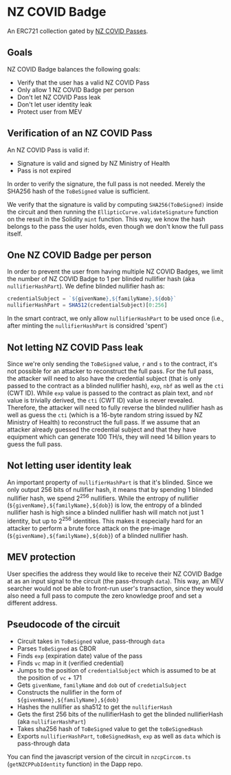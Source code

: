# NZ COVID Badge

An ERC721 collection gated by [NZ COVID Passes](https://github.com/minhealthnz/nzcovidpass-spec).

## Goals

NZ COVID Badge balances the following goals:

- Verify that the user has a valid NZ COVID Pass
- Only allow 1 NZ COVID Badge per person
- Don't let NZ COVID Pass leak
- Don't let user identity leak
- Protect user from MEV

## Verification of an NZ COVID Pass

An NZ COVID Pass is valid if:
- Signature is valid and signed by NZ Ministry of Health
- Pass is not expired

In order to verify the signature, the full pass is not needed. Merely the SHA256 hash of the `ToBeSigned` value is sufficient.

We verify that the signature is valid by computing `SHA256(ToBeSigned)` inside the circuit and then running the `EllipticCurve.validateSignature` function on the result in the Solidity `mint` function. This way, we know the hash belongs to the pass the user holds, even though we don't know the full pass itself.

## One NZ COVID Badge per person

In order to prevent the user from having multiple NZ COVID Badges, we limit the number of NZ COVID Badge to 1 per blinded nullifier hash (aka `nullifierHashPart`). We define blinded nullifier hash as:

```javascript
credentialSubject = `${givenName},${familyName},${dob}`
nullifierHashPart = SHA512(credentialSubject)[0:256]
```

In the smart contract, we only allow `nullifierHashPart` to be used once (i.e., after minting the `nullifierHashPart` is considred 'spent')

## Not letting NZ COVID Pass leak

Since we're only sending the `ToBeSigned` value, `r` and `s` to the contract, it's not possible for an attacker to reconstruct the full pass. For the  full pass, the attacker will need to also have the credential subject (that is only passed to the contract as a blinded nullifier hash), `exp`, `nbf` as well as the `cti` (CWT ID). While `exp` value is passed to the contract as plain text, and `nbf` value is trivially derived, the `cti` (CWT ID) value is never revealed. Therefore, the attacker will need to fully reverse the blinded nullifier hash as well as guess the `cti` (which is a 16-byte random string issued by NZ Ministry of Health) to reconstruct the full pass. If we assume that an attacker already guessed the credential subject and that they have equipment which can generate 100 TH/s, they will need 14 billion years to guess the full pass.

## Not letting user identity leak

An important property of `nullifierHashPart` is that it's blinded. Since we only output 256 bits of nullifier hash, it means that by spending 1 blinded nullifier hash, we spend 2<sup>256</sup> nullifiers. While the entropy of nullifier (`${givenName},${familyName},${dob}`) is low, the entropy of a blinded nullifier hash is high since a blinded nullifier hash will match not just 1 identity, but up to 2<sup>256</sup> identities. This makes it especially hard for an attacker to perform a brute force attack on the pre-image (`${givenName},${familyName},${dob}`) of a blinded nullifier hash.

## MEV protection
User specifies the address they would like to receive their NZ COVID Badge at as an input signal to the circuit (the pass-through `data`). This way, an MEV searcher would not be able to front-run user's transaction, since they would also need a full pass to compute the zero knowledge proof and set a different address.

## Pseudocode of the circuit
- Circuit takes in `ToBeSigned` value, pass-through `data`
- Parses `ToBeSigned` as CBOR
- Finds `exp` (expiration date) value of the pass
- Finds `vc` map in it (verified credential)
- Jumps to the position of `credentialSubject` which is assumed to be at the position of `vc` + 171
- Gets `givenName`, `familyName` and `dob` out of `credetialSubject`
- Constructs the nullifier in the form of `${givenName},${familyName},${dob}`
- Hashes the nullifier as sha512 to get the `nullifierHash`
- Gets the first 256 bits of the nullifierHash to get the blinded nullifierHash (aka `nullifierHashPart`)
- Takes sha256 hash of `ToBeSigned` value to get the `toBeSignedHash`
- Exports `nullifierHashPart`, `toBeSignedHash`, `exp` as well as `data` which is pass-through data

You can find the javascript version of the circuit in `nzcpCircom.ts` (`getNZCPPubIdentity` function) in the Dapp repo.